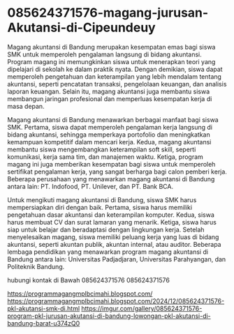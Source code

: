 # 085624371576-magang-jurusan-Akutansi-di-Cipeundeuy
Magang akuntansi di Bandung merupakan kesempatan emas bagi siswa SMK untuk memperoleh pengalaman langsung di bidang akuntansi. Program magang ini memungkinkan siswa untuk menerapkan teori yang dipelajari di sekolah ke dalam praktik nyata. Dengan demikian, siswa dapat memperoleh pengetahuan dan keterampilan yang lebih mendalam tentang akuntansi, seperti pencatatan transaksi, pengelolaan keuangan, dan analisis laporan keuangan. Selain itu, magang akuntansi juga membantu siswa membangun jaringan profesional dan memperluas kesempatan kerja di masa depan.

Magang akuntansi di Bandung menawarkan berbagai manfaat bagi siswa SMK. Pertama, siswa dapat memperoleh pengalaman kerja langsung di bidang akuntansi, sehingga memperkaya portofolio dan meningkatkan kemampuan kompetitif dalam mencari kerja. Kedua, magang akuntansi membantu siswa mengembangkan keterampilan soft skill, seperti komunikasi, kerja sama tim, dan manajemen waktu. Ketiga, program magang ini juga memberikan kesempatan bagi siswa untuk memperoleh sertifikat pengalaman kerja, yang sangat berharga bagi calon pemberi kerja. Beberapa perusahaan yang menawarkan magang akuntansi di Bandung antara lain: PT. Indofood, PT. Unilever, dan PT. Bank BCA.

Untuk mengikuti magang akuntansi di Bandung, siswa SMK harus mempersiapkan diri dengan baik. Pertama, siswa harus memiliki pengetahuan dasar akuntansi dan keterampilan komputer. Kedua, siswa harus membuat CV dan surat lamaran yang menarik. Ketiga, siswa harus siap untuk belajar dan beradaptasi dengan lingkungan kerja. Setelah menyelesaikan magang, siswa memiliki peluang kerja yang luas di bidang akuntansi, seperti akuntan publik, akuntan internal, atau auditor. Beberapa lembaga pendidikan yang menawarkan program magang akuntansi di Bandung antara lain: Universitas Padjadjaran, Universitas Parahyangan, dan Politeknik Bandung.

hubungi kontak di Bawah
085624371576
085624371576

https://programmagangmplbcimahi.blogspot.com/
https://programmagangmplbcimahi.blogspot.com/2024/12/085624371576-pkl-akutansi-smk-di.html
https://imgur.com/gallery/085624371576-program-pkl-jurusan-akutansi-di-bandung-lowongan-pkl-akutansi-di-bandung-barat-u374zQ0
